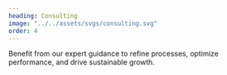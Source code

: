 ```yaml
---
heading: Consulting
image: "../../assets/svgs/consulting.svg"
order: 4
---
```


Benefit from our expert guidance to refine processes, optimize performance, and drive sustainable growth.
